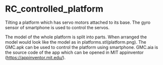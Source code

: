 # RC_controlled_platform
Tilting a platform which has servo motors attached to its base. The gyro sensor of smartphone is used to control the servos.

The model of the whole platform is split into parts. When arranged the model would look like the model as in platforms.stl(platform.png).
The GMC.apk can be used to control the platform using smartphone.
GMC.aia is the source code of the app which can be opened in MIT appinventor (https://appinventor.mit.edu/).

